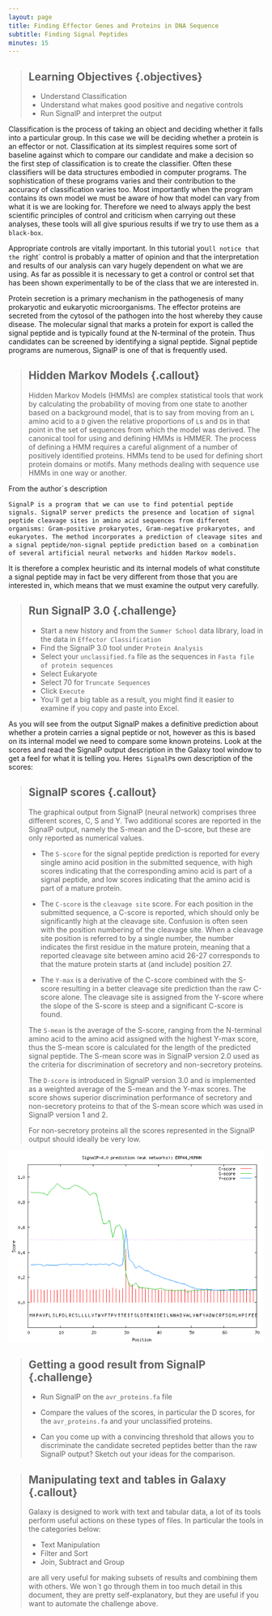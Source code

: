 ```yaml
---
layout: page
title: Finding Effector Genes and Proteins in DNA Sequence
subtitle: Finding Signal Peptides
minutes: 15
---
```


> ## Learning Objectives {.objectives}
>
> * Understand Classification
> * Understand what makes good positive and negative controls
> * Run SignalP and interpret the output
>


Classification is the process of taking an object and deciding whether it falls into a particular group. In this case we will be deciding whether a protein is an effector or not. Classification at its simplest requires some sort of baseline against which to compare our candidate and make a decision so the first step of classification is to create the classifier. Often these classifiers will be data structures embodied in computer programs. The sophistication of these programs varies and their contribution to the accuracy of classification varies too. Most importantly when the program contains its own model we must be aware of how that model can vary from what it is we are looking for. Therefore we need to always apply the best scientific principles of control and criticism when carrying out these analyses, these tools will all give spurious results if we try to use them as a `black-box`.

Appropriate controls are vitally important. In this tutorial you`ll notice that the `right` control is probably a matter of opinion and that the interpretation and results of our analysis can vary hugely dependent on what we are using. As far as possible it is necessary to get a control or control set that has been shown experimentally to be of the class that we are interested in.

Protein secretion is a primary mechanism in the pathogenesis of many prokaryotic and eukaryotic microorganisms. The effector proteins are secreted from the cytosol of the pathogen into the host whereby they cause disease. The molecular signal that marks a protein for export is called the signal peptide and is typically found at the N-terminal of the protein. Thus candidates can be screened by identifying a signal peptide. Signal peptide programs are numerous, SignalP is one of that is frequently used.

> ## Hidden Markov Models {.callout}
> Hidden Markov Models (HMMs) are complex statistical tools that work by calculating the probability of moving from one state to another based on a background model, that is to say from moving from an `L` amino acid to a `D` given the relative proportions of `L`s and `D`s in that point in the set of sequences from which the model was derived. The canonical tool for using and defining HMMs is HMMER. The process of defining a HMM requires a careful alignment of a number of positively identified proteins. HMMs tend to be used for defining short protein domains or motifs. Many methods dealing with sequence use HMMs in one way or another.
>

From the author`s description
~~~
SignalP is a program that we can use to find potential peptide signals. SignalP server predicts the presence and location of signal peptide cleavage sites in amino acid sequences from different organisms: Gram-positive prokaryotes, Gram-negative prokaryotes, and eukaryotes. The method incorporates a prediction of cleavage sites and a signal peptide/non-signal peptide prediction based on a combination of several artificial neural networks and hidden Markov models.
~~~

It is therefore a complex heuristic and its internal models of what constitute a signal peptide may in fact be very different from those that you are interested in, which means that we must examine the output very carefully.

> ## Run SignalP 3.0 {.challenge}
> + Start a new history and from the  `Summer School` data library, load in the data in `Effector Classification`
> + Find the SignalP 3.0 tool under `Protein Analysis`
> + Select your `unclassified.fa` file as the sequences in `Fasta file of protein sequences`
> + Select Eukaryote
> + Select 70 for `Truncate Sequences`
> + Click `Execute`
> + You`ll get a big table as a result, you might find it easier to examine if you copy and paste into Excel.

As you will see from the output SignalP makes a definitive prediction about whether a protein carries a signal peptide or not, however as this is based on its internal model we need to compare some known proteins. Look at the scores and read the SignalP output description in the Galaxy tool window to get a feel for what it is telling you. Here`s SignalP`s own description of the scores:

> ## SignalP scores {.callout}
> The graphical output from SignalP (neural network) comprises three different scores, C, S and Y. Two additional scores are reported in the SignalP output, namely the S-mean and the D-score, but these are only reported as numerical values.
>
>
> + The `S-score` for the signal peptide prediction is reported for every single amino acid position in the submitted sequence, with high scores indicating that the corresponding amino acid is part of a signal peptide, and low scores indicating that the amino acid is part of a mature protein.
>
> + The `C-score` is the `cleavage site` score.
> For each position in the submitted sequence, a C-score is reported, which should only be significantly high at the cleavage site. Confusion is often seen with the position numbering of the cleavage site. When a cleavage site position is referred to by a single number, the number indicates the first residue in the mature protein, meaning that a reported cleavage site between amino acid 26-27 corresponds to that the mature protein starts at (and include) position 27.
>
> + The `Y-max` is a derivative of the C-score combined with the S-score resulting in a better cleavage site prediction than the raw C-score alone.
> The cleavage site is assigned from the Y-score where the slope of the S-score is steep and a significant C-score is found.
>
> The `S-mean` is the average of the S-score, ranging from the N-terminal amino acid to the amino acid assigned with the highest Y-max score, thus the S-mean score is calculated for the length of the predicted signal peptide.
> The S-mean score was in SignalP version 2.0 used as the criteria for discrimination of secretory and non-secretory proteins.
>
> The `D-score` is introduced in SignalP version 3.0 and is implemented as a weighted average of the S-mean and the Y-max scores. The score shows superior discrimination performance of secretory and non-secretory proteins to that of the S-mean score which was used in SignalP version 1 and 2.
>
> For non-secretory proteins all the scores represented in the SignalP output should ideally be very low.

![SignalP output - note how the scores change at the cleavage site - at position 30. ](img/signalp.png)

> ## Getting a good result from SignalP {.challenge}
> + Run SignalP on the `avr_proteins.fa` file
>
>  + Compare the values of the scores, in particular the D scores, for the  `avr_proteins.fa` and your unclassified proteins.
> + Can you come up with a convincing threshold that allows you to discriminate the candidate secreted peptides better than the raw SignalP output? Sketch out your ideas for the comparison.

> ## Manipulating text and tables in Galaxy {.callout}
> Galaxy is designed to work with text and tabular data, a lot of its tools perform useful actions on these types of files. In particular the tools in the categories below:
>
> + Text Manipulation
> + Filter and Sort
> + Join, Subtract and Group
>
> are all very useful for making subsets of results and combining them with others. We won`t go through them in too much detail in this document, they are pretty self-explanatory, but they are useful if you want to automate the challenge above.
